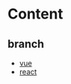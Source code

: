 # Content

## branch

- [vue](https://github.com/Huauauaa/remaining-life/tree/vue)
- [react](https://github.com/Huauauaa/remaining-life/tree/react)

